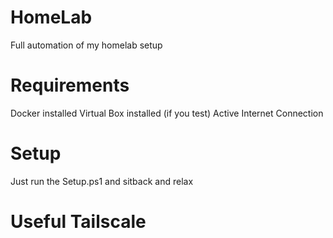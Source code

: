 # HomeLab
Full automation of my homelab setup

# Requirements
Docker installed
Virtual Box installed (if you test)
Active Internet Connection

# Setup
Just run the Setup.ps1 and sitback and relax

# Useful Tailscale